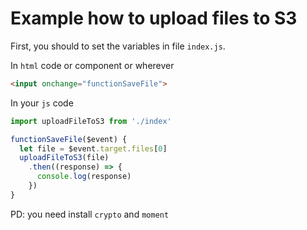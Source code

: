 # Example how to upload files to S3
First, you should to set the variables in file `index.js`.

In `html` code or component or wherever
```html
<input onchange="functionSaveFile">
```
In your `js` code
```javascript
import uploadFileToS3 from './index'

functionSaveFile($event) {
  let file = $event.target.files[0]
  uploadFileToS3(file)
    .then((response) => {
      console.log(response)
    })
}

```

PD: you need install `crypto` and `moment`
